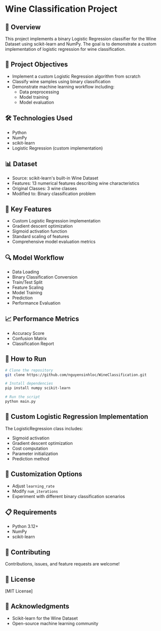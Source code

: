 # Wine Classification Project
## 📝 Overview
This project implements a binary Logistic Regression classifier for the Wine Dataset using scikit-learn and NumPy. The goal is to demonstrate a custom implementation of logistic regression for wine classification.
## 🎯 Project Objectives
- Implement a custom Logistic Regression algorithm from scratch
- Classify wine samples using binary classification
- Demonstrate machine learning workflow including:
  - Data preprocessing
  - Model training
  - Model evaluation
## 🛠 Technologies Used
- Python
- NumPy
- scikit-learn
- Logistic Regression (custom implementation)
## 📊 Dataset
- Source: scikit-learn's built-in Wine Dataset
- Features: 13 numerical features describing wine characteristics
- Original Classes: 3 wine classes
- Modified to: Binary classification problem
## 🚀 Key Features
- Custom Logistic Regression implementation
- Gradient descent optimization
- Sigmoid activation function
- Standard scaling of features
- Comprehensive model evaluation metrics
## 🔍 Model Workflow
- Data Loading
- Binary Classification Conversion
- Train/Test Split
- Feature Scaling
- Model Training
- Prediction
- Performance Evaluation
## 📈 Performance Metrics
- Accuracy Score
- Confusion Matrix
- Classification Report
## 🏁 How to Run
```bash
# Clone the repository
git clone https://github.com/nguyensinhloc/WineClassification.git

# Install dependencies
pip install numpy scikit-learn

# Run the script
python main.py
```
## 🧠 Custom Logistic Regression Implementation
The LogisticRegression class includes:
- Sigmoid activation
- Gradient descent optimization
- Cost computation
- Parameter initialization
- Prediction method
## 🔬 Customization Options
- Adjust ```learning_rate```
- Modify ```num_iterations```
- Experiment with different binary classification scenarios
## 📋 Requirements
- Python 3.12+
- NumPy
- scikit-learn
## 🤝 Contributing
Contributions, issues, and feature requests are welcome!
## 📜 License
[MIT License]
## 🙏 Acknowledgments
- Scikit-learn for the Wine Dataset
- Open-source machine learning community
